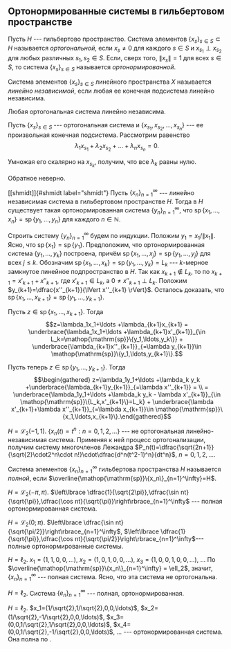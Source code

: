 

Ортонормированные системы в гильбертовом пространстве
-----------------------------------------------------

Пусть $H$ --- гильбертово пространство. Система элементов
$\{x_s\}_{s\in S}\subset H$ называется *ортогональной*, если $x_s\ne 0$
для каждого $s\in S$ и $x_{s_1}\perp x_{s_2}$ для любых различных
$s_1, s_2\in S$. Если, сверх того, $\lVert x_s \rVert=1$ для всех
$s\in S$, то система $\{x_s\}_{s\in S}$ называется *ортонормированной*.

Система элементов $\{x_s\}_{s\in S}$ линейного пространства $X$
называется *линейно независимой*, если любая ее конечная подсистема
линейно независима.

Любая ортогональная система линейно независима.

Пусть $\{x_s\}_{s\in S}$ --- ортогональная система и
$\{x_{s_1},x_{s_2},\ldots , x_{s_n}\}$ --- ее произвольная конечная
подсистема. Рассмотрим равенство
$$\lambda_1 x_{s_1} + \lambda_2 x_{s_2} +\ldots+\lambda_n x_{s_n}=0.$$

Умножая его скалярно на $x_{s_k}$, получим, что все $\lambda_k$ равны
нулю.

Обратное неверно.

[\[shmidt\]]{#shmidt label="shmidt"} Пусть $\{x_n\}_{n=1}^\infty$ ---
линейно независимая система в гильбертовом пространстве $H$. Тогда в $H$
существует такая ортонормированная система $\{y_n\}_{n=1}^\infty$, что
$\mathop{\mathrm{sp}}\{x_1,\ldots,x_n\}=\mathop{\mathrm{sp}}\{y_1,\ldots,y_n\}$
для каждого $n\in\mathbb{N}$.

Строить систему $\{y_n\}_{n=1}^\infty$ будем по индукции. Положим
$y_1=x_1/\lVert x_1 \rVert$. Ясно, что
$\mathop{\mathrm{sp}}\{x_1\}=\mathop{\mathrm{sp}}\{y_1\}$. Предположим,
что ортонормированная система $\{y_1,\ldots,y_k\}$ построена, причём
$\mathop{\mathrm{sp}}\{x_1,\ldots,x_j\}=\mathop{\mathrm{sp}}\{y_1,\ldots,y_j\}$
для всех $j\leqslant k$. Обозначим
$\mathop{\mathrm{sp}}\{x_1,\ldots,x_k\}=\mathop{\mathrm{sp}}\{y_1,\ldots,y_k\}=L_k$
--- $k$-мерное замкнутое линейное подпространство в $H$. Так как
$x_{k+1}\notin L_k$, то по $x_{k+1}=x'_{k+1}+x''_{k+1}$, где
$x'_{k+1}\in L_k$, а $0\ne x''_{k+1}\perp L_k$. Положим
$y_{k+1}=\dfrac{x''_{k+1}}{\lVert x''_{k+1} \rVert}$. Осталось доказать,
что
$\mathop{\mathrm{sp}}\{x_1,\ldots,x_{k+1}\}=\mathop{\mathrm{sp}}\{y_1,\ldots,y_{k+1}\}$.

Пусть $z\in\mathop{\mathrm{sp}}\{x_1,\ldots,x_{k+1}\}$. Тогда
$$z=\lambda_1x_1+\ldots +\lambda_{k+1}x_{k+1} = \underbrace{\lambda_1x_1+\ldots +\lambda_{k+1}x'_{k+1}}_{\in L_k=\mathop{\mathrm{sp}}\{y_1,\ldots,y_k\}} + \underbrace{\lambda_{k+1}x''_{k+1}}_{=\lambda y_{k+1}}\in \mathop{\mathrm{sp}}\{y_1,\ldots,y_{k+1}\}.$$

Пусть теперь $z\in\mathop{\mathrm{sp}}\{y_1,\ldots,y_{k+1}\}$. Тогда
$$\begin{gathered}
z=\lambda_1y_1+\ldots +\lambda_k y_k +\underbrace{\lambda_{k+1}y_{k+1}}_{=\lambda x''_{k+1}} = \\
= \underbrace{\lambda_1y_1+\ldots +\lambda_k y_k - \lambda x'_{k+1}}_{\in \mathop{\mathrm{sp}}\{L_k,x'_{k+1}\}=L_k} + \underbrace{\lambda x'_{k+1}+\lambda x''_{k+1}}_{=\lambda x_{k+1}}\in \mathop{\mathrm{sp}}\{x_1,\ldots,x_{k+1}\}.\end{gathered}$$

$H=\mathcal{L}_2(-1,1)$.
$\left\lbrace x_n(t)=t^n : n=0,1,2,\ldots \right\rbrace$ --- не
ортогональная линейно-независимая система. Применяя к ней процесс
ортогонализации, получим систему многочленов Лежандра
$P_n(t)=\dfrac{\sqrt{2n+1}}{\sqrt{2}\cdot2^n\cdot n!}\cdot\dfrac{d^n(t^2-1)^n}{dt^n}$,
$n=0,1,2,\ldots$.

Система элементов $\{x_n\}_{n=1}^\infty$ гильбертова пространства $H$
называется *полной*, если
$\overline{\mathop{\mathrm{sp}}\{x_n\}_{n=1}^\infty}=H$.

$H=\mathcal{L}_2(-\pi,\pi)$.
$\left\lbrace \dfrac{1}{\sqrt{2\pi}},\dfrac{\sin nt}{\sqrt{\pi}},\dfrac{\cos nt}{\sqrt{\pi}}\right\rbrace_{n=1}^\infty$
--- полная ортонормированная система.

$H=\mathcal{L}_2(0;\pi)$.
$\left\lbrace \dfrac{\sin nt}{\sqrt{\pi/2}}\right\rbrace_{n=1}^\infty$,
$\left\lbrace \dfrac{1}{\sqrt{\pi}},\dfrac{\cos nt}{\sqrt{\pi/2}}\right\rbrace_{n=1}^\infty$---
полные ортонормированные системы.

$H=\ell_2$. $x_1=(1,1,0,0,\ldots)$, $x_2=(1,0,1,0,0,\ldots)$,
$x_3=(1,0,0,1,0,0,\ldots)$, \... По
$\overline{\mathop{\mathrm{sp}}\{x_n\}_{n=1}^\infty} = \ell_2$, значит,
$\{x_n\}_{n=1}^\infty$ --- полная система. Ясно, что эта система не
ортогональна.

$H=\ell_2$. Система $\{e_n\}_{n=1}^\infty$ --- полная,
ортонормированная.

$H=\ell_2$. $x_1=(1/\sqrt{2},1/\sqrt{2},0,0,\ldots)$,
$x_2=(1/\sqrt{2},-1/\sqrt{2},0,0,\ldots)$,
$x_3=(0,0,1/\sqrt{2},1/\sqrt{2},0,0,\ldots)$,
$x_4=(0,0,1/\sqrt{2},-1/\sqrt{2},0,0,\ldots)$, \... ---
ортонормированная система. Она полна по .